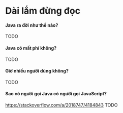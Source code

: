 # Dài lắm đừng đọc

#### Java ra đời như thế nào?
TODO

#### Java có mất phí không?
TODO

#### Giờ nhiều người dùng không?
TODO

#### Sao có người gọi Java có người gọi JavaScript?
<https://stackoverflow.com/a/2018747/4184843>
TODO

